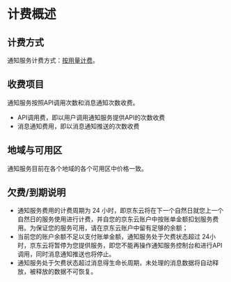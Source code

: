 # 计费概述

## 计费方式

通知服务计费方式：[按用量计费](http://docs.jdcloud.com/cn/billing/pay-as-you-go)。

## 收费项目

通知服务按照API调用次数和消息通知次数收费。

- API调用费，即以用户调用通知服务提供API的次数收费
- 消息通知费用，即以消息通知推送的次数收费

## 地域与可用区

通知服务目前在各个地域的各个可用区中价格一致。

## 欠费/到期说明

- 通知服务费用的计费周期为 24 小时，即京东云将在下一个自然日就您上一个自然日的服务使用进行计费，并自您的京东云账户中按账单金额扣划服务费用。为保证您的服务可用，请在京东云账户中留有足够的余额；
- 当前您的账户余额不足以支付账单金额，通知服务处于欠费状态超过 24小时，京东云将暂停为您提供服务，即您不能再操作通知服务控制台和进行API 调用，同时消息通知推送也将停止。
- 通知服务处于欠费状态超过消息得生命长周期，未处理的消息数据将自动释放，被释放的数据不可恢复。 
